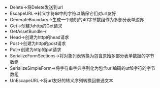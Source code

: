 - Delete->将Delete发送到url
- EscapeURL->转义字符串中的字符以确保它们对url友好
- GenerateBoundary->生成一个随机的40字节数组作为多部分表单边界
- Get->创建为http的Get请求
- GetAssetBundle->
- Head->创建为http的head请求
- Post->创建为http的post请求
- Put->创建为http的put请求
- SerializeFormSections->将对象列表转换为包含原始多部分表单数据的字节数组
- SerializeSimpleForm->将字符串字典序列化为包含url编码的utf8字符的字节数组
- UnEscapeURL->将url友好的转义序列转换回普通文本
